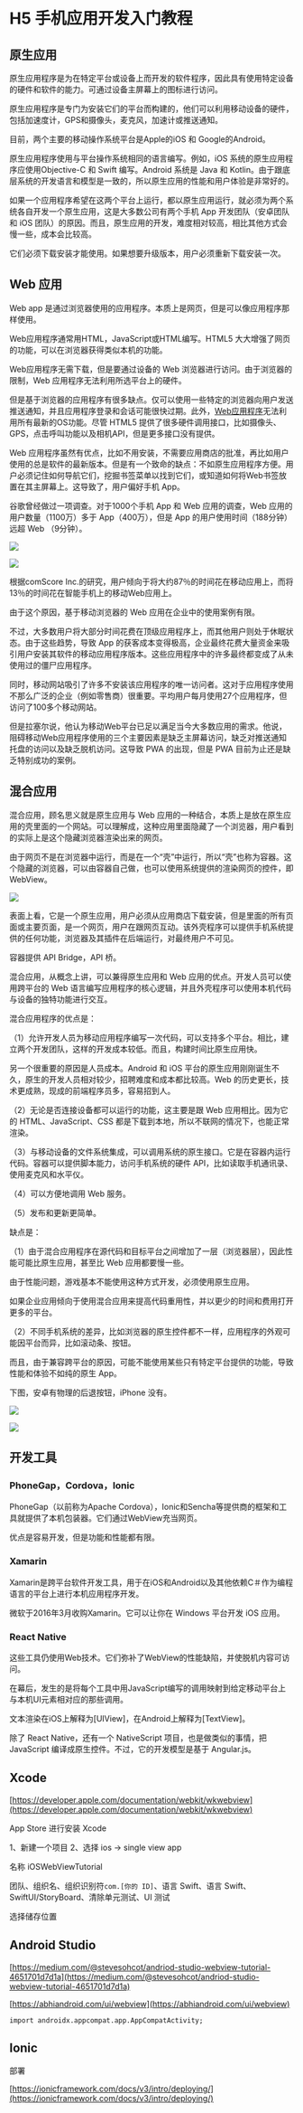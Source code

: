 # H5 手机应用开发入门教程

## 原生应用

原生应用程序是为在特定平台或设备上而开发的软件程序，因此具有使用特定设备的硬件和软件的能力。可通过设备主屏幕上的图标进行访问。

原生应用程序是专门为安装它们的平台而构建的，他们可以利用移动设备的硬件，包括加速度计，GPS和摄像头，麦克风，加速计或推送通知。

目前，两个主要的移动操作系统平台是Apple的iOS 和 Google的Android。

原生应用程序使用与平台操作系统相同的语言编写。例如，iOS 系统的原生应用程序应使用Objective-C 和 Swift 编写。Android 系统是 Java 和 Kotlin。由于跟底层系统的开发语言和模型是一致的，所以原生应用的性能和用户体验是非常好的。

如果一个应用程序希望在这两个平台上运行，都以原生应用运行，就必须为两个系统各自开发一个原生应用，这是大多数公司有两个手机 App 开发团队（安卓团队和 iOS 团队）的原因。而且，原生应用的开发，难度相对较高，相比其他方式会慢一些，成本会比较高。

它们必须下载安装才能使用。如果想要升级版本，用户必须重新下载安装一次。

## Web 应用

Web app 是通过浏览器使用的应用程序。本质上是网页，但是可以像应用程序那样使用。

Web应用程序通常用HTML，JavaScript或HTML编写。HTML5 大大增强了网页的功能，可以在浏览器获得类似本机的功能。

Web应用程序无需下载，但是要通过设备的 Web 浏览器进行访问。由于浏览器的限制，Web 应用程序无法利用所选平台上的硬件。

但是基于浏览器的应用程序有很多缺点。仅可以使用一些特定的浏览器向用户发送推送通知，并且应用程序登录和会话可能很快过期。此外，[Web应用程序](https://searchmobilecomputing.techtarget.com/tip/App-delivery-techniques-Virtualization-and-Web-based-apps)无法利用所有最新的OS功能。尽管 HTML5 提供了很多硬件调用接口，比如摄像头、GPS，点击呼叫功能以及相机API，但是更多接口没有提供。

Web 应用程序虽然有优点，比如不用安装，不需要应用商店的批准，再比如用户使用的总是软件的最新版本。但是有一个致命的缺点：不如原生应用程序方便。用户必须记住如何导航它们，挖掘书签菜单以找到它们，或知道如何将Web书签放置在其主屏幕上。这导致了，用户偏好手机 App。

谷歌曾经做过一项调查。对于1000个手机 App 和 Web 应用的调查，Web 应用的用户数量（1100万）多于 App（400万），但是 App 的用户使用时间（188分钟）远超 Web （9分钟）。

![](https://www.wangbase.com/blogimg/asset/201912/bg2019120307.jpg)

![](https://www.wangbase.com/blogimg/asset/201912/bg2019120308.jpg)

根据comScore Inc.的研究，用户倾向于将大约87％的时间花在移动应用上，而将13％的时间花在智能手机上的移动Web应用上。

由于这个原因，基于移动浏览器的 Web 应用在企业中的使用案例有限。

不过，大多数用户将大部分时间花费在顶级应用程序上，而其他用户则处于休眠状态。由于这些趋势，导致 App 的获客成本变得极高，企业最终花费大量资金来吸引用户安装其软件的移动应用程序版本。这些应用程序中的许多最终都变成了从未使用过的僵尸应用程序。

同时，移动网站吸引了许多不安装该应用程序的唯一访问者。这对于应用程序使用不那么广泛的企业（例如零售商）很重要。平均用户每月使用27个应用程序，但访问了100多个移动网站。

但是拉塞尔说，他认为移动Web平台已足以满足当今大多数应用的需求。他说，阻碍移动Web应用程序使用的三个主要因素是缺乏主屏幕访问，缺乏对推送通知托盘的访问以及缺乏脱机访问。这导致 PWA 的出现，但是 PWA 目前为止还是缺乏特别成功的案例。

## 混合应用

混合应用，顾名思义就是原生应用与 Web 应用的一种结合，本质上是放在原生应用的壳里面的一个网站。可以理解成，这种应用里面隐藏了一个浏览器，用户看到的实际上是这个隐藏浏览器渲染出来的网页。

由于网页不是在浏览器中运行，而是在一个“壳”中运行，所以“壳”也称为容器。这个隐藏的浏览器，可以由容器自己做，也可以使用系统提供的渲染网页的控件，即 WebView。

![](https://www.wangbase.com/blogimg/asset/201912/bg2019120309.jpg)

表面上看，它是一个原生应用，用户必须从应用商店下载安装，但是里面的所有页面或主要页面，是一个网页，用户在跟网页互动。该外壳程序可以提供手机系统提供的任何功能，浏览器及其插件在后端运行，对最终用户不可见。

容器提供 API Bridge，API 桥。

混合应用，从概念上讲，可以兼得原生应用和 Web 应用的优点。开发人员可以使用跨平台的 Web 语言编写应用程序的核心逻辑，并且外壳程序可以使用本机代码与设备的独特功能进行交互。

混合应用程序的优点是：

（1）允许开发人员为移动应用程序编写一次代码，可以支持多个平台。相比，建立两个开发团队，这样的开发成本较低。而且，构建时间比原生应用快。

另一个很重要的原因是人员成本。Android 和 iOS 平台的原生应用刚刚诞生不久，原生的开发人员相对较少，招聘难度和成本都比较高。Web 的历史更长，技术更成熟，现成的前端程序员多，容易招到人。

（2）无论是否连接设备都可以运行的功能，这主要是跟 Web 应用相比。因为它的 HTML、JavaScript、CSS 都是下载到本地，所以不联网的情况下，也能正常渲染。

（3）与移动设备的文件系统集成，可以调用系统的原生接口。它是在容器内运行代码。容器可以提供脚本能力，访问手机系统的硬件 API，比如读取手机通讯录、使用麦克风和水平仪。

（4）可以方便地调用 Web 服务。

（5）发布和更新更简单。

缺点是：

（1）由于混合应用程序在源代码和目标平台之间增加了一层（浏览器层），因此性能可能比原生应用，甚至比 Web 应用都要慢一些。

由于性能问题，游戏基本不能使用这种方式开发，必须使用原生应用。

如果企业应用倾向于使用混合应用来提高代码重用性，并以更少的时间和费用打开更多的平台。

（2）不同手机系统的差异，比如浏览器的原生控件都不一样，应用程序的外观可能因平台而异，比如滚动条、按钮。

而且，由于兼容跨平台的原因，可能不能使用某些只有特定平台提供的功能，导致性能和体验不如纯的原生 App。

下图，安卓有物理的后退按钮，iPhone 没有。

![](https://www.wangbase.com/blogimg/asset/201912/bg2019120310.jpg)

![](https://www.wangbase.com/blogimg/asset/201912/bg2019120311.jpg)

## 开发工具

### PhoneGap，Cordova，Ionic

PhoneGap（以前称为Apache Cordova），Ionic和Sencha等提供商的框架和工具就提供了本机包装器。它们通过WebView充当网页。

优点是容易开发，但是功能和性能都有限。

### Xamarin

Xamarin是跨平台软件开发工具，用于在iOS和Android以及其他依赖C＃作为编程语言的平台上进行本机应用程序开发。

微软于2016年3月收购Xamarin。它可以让你在 Windows 平台开发 iOS 应用。

### React Native

这些工具仍使用Web技术。它们弥补了WebView的性能缺陷，并使脱机内容可访问。

在幕后，发生的是将每个工具中用JavaScript编写的调用映射到给定移动平台上与本机UI元素相对应的那些调用。

文本渲染在iOS上解释为[UIView]，在Android上解释为[TextView]。

除了 React Native，还有一个 NativeScript 项目，也是做类似的事情，把 JavaScript 编译成原生控件。不过，它的开发模型是基于 Angular.js。

## Xcode

[https://developer.apple.com/documentation/webkit/wkwebview](https://developer.apple.com/documentation/webkit/wkwebview)

App Store 进行安装 Xcode

1、新建一个项目
2、选择 ios -> single view app

名称 iOSWebViewTutorial

团队、组织名、组织识别符`com.[你的 ID]`、语言 Swift、语言 Swift、SwiftUI/StoryBoard、清除单元测试、UI 测试

选择储存位置

## Android Studio

[https://medium.com/@stevesohcot/andriod-studio-webview-tutorial-4651701d7d1a](https://medium.com/@stevesohcot/andriod-studio-webview-tutorial-4651701d7d1a)

[https://abhiandroid.com/ui/webview](https://abhiandroid.com/ui/webview)

```
import androidx.appcompat.app.AppCompatActivity;
```

## Ionic

部署

[https://ionicframework.com/docs/v3/intro/deploying/](https://ionicframework.com/docs/v3/intro/deploying/)

